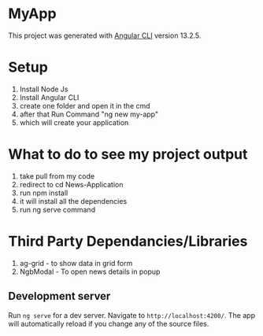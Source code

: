 # MyApp

This project was generated with [Angular CLI](https://github.com/angular/angular-cli) version 13.2.5.

# Setup
1) Install Node Js
2) Install Angular CLI
3) create one folder and open it in the cmd
4) after that Run Command "ng new my-app"
5) which will create your application

# What to do to see my project output
1) take pull from my code
2) redirect to cd News-Application
3) run npm install
4) it will install all the dependencies 
5) run ng serve command

# Third Party Dependancies/Libraries
1) ag-grid - to show data in grid form
2) NgbModal - To open news details in popup

## Development server

Run `ng serve` for a dev server. Navigate to `http://localhost:4200/`. The app will automatically reload if you change any of the source files.
